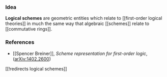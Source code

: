 ### Idea

**Logical schemes** are geometric entities which relate to [[first-order logical theories]] in much the same way that algebraic [[schemes]] relate to [[commutative rings]]. 

### References

* [[Spencer Breiner]], _Scheme representation for first-order logic_, ([arXiv:1402.2600](http://arxiv.org/abs/1402.2600))

[[!redirects logical schemes]]

